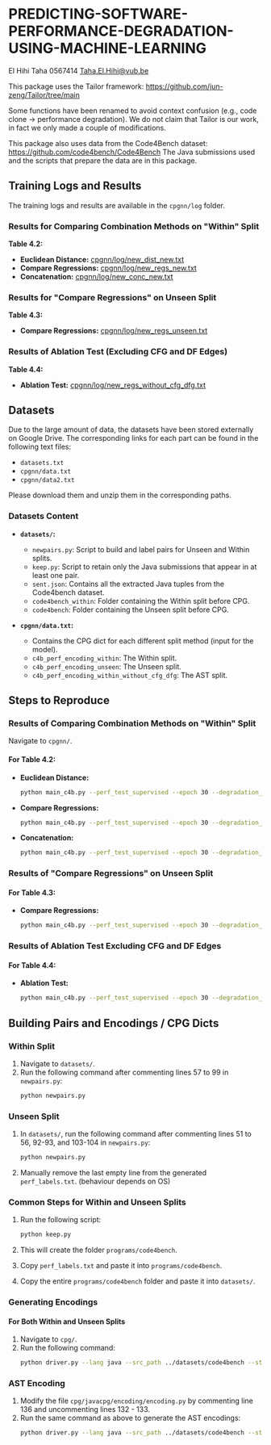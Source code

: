 # PREDICTING-SOFTWARE-PERFORMANCE-DEGRADATION-USING-MACHINE-LEARNING

El Hihi Taha 0567414 Taha.El.Hihi@vub.be


This package uses the Tailor framework: https://github.com/jun-zeng/Tailor/tree/main

Some functions have been renamed to avoid context confusion (e.g., code clone -> performance degradation).
We do not claim that Tailor is our work, in fact we only made a couple of modifications. 

This package also uses data from the Code4Bench dataset: https://github.com/code4bench/Code4Bench 
The Java submissions used and the scripts that prepare the data are in this package.


## Training Logs and Results

The training logs and results are available in the `cpgnn/log` folder.

### Results for Comparing Combination Methods on "Within" Split

**Table 4.2:**

- **Euclidean Distance:** [cpgnn/log/new_dist_new.txt](cpgnn/log/new_dist_new.txt)
- **Compare Regressions:** [cpgnn/log/new_regs_new.txt](cpgnn/log/new_regs_new.txt)
- **Concatenation:** [cpgnn/log/new_conc_new.txt](cpgnn/log/new_conc_new.txt)

### Results for "Compare Regressions" on Unseen Split

**Table 4.3:**

- **Compare Regressions:** [cpgnn/log/new_regs_unseen.txt](cpgnn/log/new_regs_unseen.txt)

### Results of Ablation Test (Excluding CFG and DF Edges)

**Table 4.4:**

- **Ablation Test:** [cpgnn/log/new_regs_without_cfg_dfg.txt](cpgnn/log/new_regs_without_cfg_dfg.txt)

## Datasets

Due to the large amount of data, the datasets have been stored externally on Google Drive. The corresponding links for each part can be found in the following text files:

- `datasets.txt`
- `cpgnn/data.txt`
- `cpgnn/data2.txt`

Please download them and unzip them in the corresponding paths.

### Datasets Content

- **`datasets/`:**
  - `newpairs.py`: Script to build and label pairs for Unseen and Within splits.
  - `keep.py`: Script to retain only the Java submissions that appear in at least one pair.
  - `sent.json`: Contains all the extracted Java tuples from the Code4bench dataset.
  - `code4bench_within`: Folder containing the Within split before CPG.
  - `code4bench`: Folder containing the Unseen split before CPG.

- **`cpgnn/data.txt`:**
  - Contains the CPG dict for each different split method (input for the model).
  - `c4b_perf_encoding_within`: The Within split.
  - `c4b_perf_encoding_unseen`: The Unseen split.
  - `c4b_perf_encoding_within_without_cfg_dfg`: The AST split.


## Steps to Reproduce

### Results of Comparing Combination Methods on "Within" Split
Navigate to `cpgnn/`.

#### For Table 4.2: 
- **Euclidean Distance:**
    ```bash
    python main_c4b.py --perf_test_supervised --epoch 30 --degradation_threshold 0.5 --dataset c4b_perf_encoding_within --type_dim 16 --layer_size [32,32,32,32] --batch_size_perf 384 --gpu_id 0,1 --model_end DIST --report dist_report
    ```

- **Compare Regressions:**
    ```bash
    python main_c4b.py --perf_test_supervised --epoch 30 --degradation_threshold 0.5 --dataset c4b_perf_encoding_within --type_dim 16 --layer_size [32,32,32,32] --batch_size_perf 384 --gpu_id 0,1 --model_end REGS --report regs_report
    ```

- **Concatenation:**
    ```bash
    python main_c4b.py --perf_test_supervised --epoch 30 --degradation_threshold 0.5 --dataset c4b_perf_encoding_within --type_dim 16 --layer_size [32,32,32,32] --batch_size_perf 384 --gpu_id 0,1 --model_end CONC --report conc_report
    ```

### Results of "Compare Regressions" on Unseen Split

#### For Table 4.3:
- **Compare Regressions:**
    ```bash
    python main_c4b.py --perf_test_supervised --epoch 30 --degradation_threshold 0.5 --dataset c4b_perf_encoding_unseen --type_dim 16 --layer_size [32,32,32,32] --batch_size_perf 384 --gpu_id 0,1 --model_end REGS --report regs_unseen_report
    ```

### Results of Ablation Test Excluding CFG and DF Edges

#### For Table 4.4:
- **Ablation Test:**
    ```bash
    python main_c4b.py --perf_test_supervised --epoch 30 --degradation_threshold 0.5 --dataset c4b_perf_encoding_within_without_cfg_dfg --type_dim 16 --layer_size [32,32,32,32] --batch_size_perf 384 --gpu_id 0,1 --model_end REGS --report regs_AST_report
    ```

## Building Pairs and Encodings / CPG Dicts

### Within Split
1. Navigate to `datasets/`.
2. Run the following command after commenting lines 57 to 99 in `newpairs.py`:
    ```bash
    python newpairs.py
    ```

### Unseen Split
1. In `datasets/`, run the following command after commenting lines 51 to 56, 92-93, and 103-104 in `newpairs.py`:
    ```bash
    python newpairs.py
    ```

2. Manually remove the last empty line from the generated `perf_labels.txt`. (behaviour depends on OS)

### Common Steps for Within and Unseen Splits
1. Run the following script:
    ```bash
    python keep.py
    ```

2. This will create the folder `programs/code4bench`.
3. Copy `perf_labels.txt` and paste it into `programs/code4bench`.
4. Copy the entire `programs/code4bench` folder and paste it into `datasets/`.

### Generating Encodings

#### For Both Within and Unseen Splits
1. Navigate to `cpg/`.
2. Run the following command:
    ```bash
    python driver.py --lang java --src_path ../datasets/code4bench --statistics --encoding --encode_path ../cpgnn/data/c4b_perf_encoding
    ```

### AST Encoding
1. Modify the file `cpg/javacpg/encoding/encoding.py` by commenting line 136 and uncommenting lines 132 - 133.
2. Run the same command as above to generate the AST encodings:
    ```bash
    python driver.py --lang java --src_path ../datasets/code4bench --statistics --encoding --encode_path ../cpgnn/data/c4b_perf_encoding
    ```



